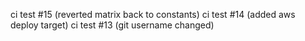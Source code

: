 ci test #15 (reverted matrix back to constants)
ci test #14 (added aws deploy target)
ci test #13 (git username changed)
